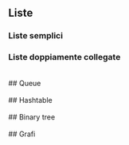 ## Liste



### Liste semplici



### Liste doppiamente collegate
 

<div style="page-break-after: always; visibility:hidden">\pagebreak</div>
## Queue

<div style="page-break-after: always; visibility:hidden">\pagebreak</div>
## Hashtable


<div style="page-break-after: always; visibility:hidden">\pagebreak</div>
## Binary tree


<div style="page-break-after: always; visibility:hidden">\pagebreak</div>
## Grafi

